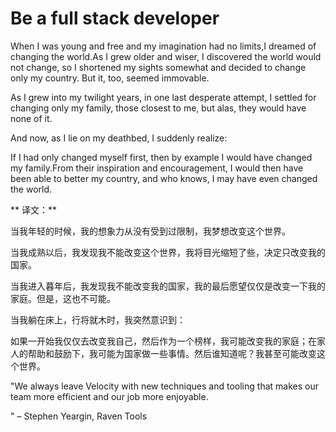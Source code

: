 # Be a full stack developer

When I was young and free and my imagination had no limits,I dreamed of changing the world.As I grew older and wiser, I discovered the world would not change, so I shortened my sights somewhat and decided to change only my country. But it, too, seemed immovable.

As I grew into my twilight years, in one last desperate attempt, I settled for changing only my family, those closest to me, but alas, they would have none of it.

And now, as I lie on my deathbed, I suddenly realize:

If I had only changed myself first, then by example I would have changed my family.From their inspiration and encouragement, I would then have been able to better my country, and who knows, I may have even changed the world.

** 译文：**

当我年轻的时候，我的想象力从没有受到过限制，我梦想改变这个世界。

当我成熟以后，我发现我不能改变这个世界，我将目光缩短了些，决定只改变我的国家。

当我进入暮年后，我发现我不能改变我的国家，我的最后愿望仅仅是改变一下我的家庭。但是，这也不可能。

当我躺在床上，行将就木时，我突然意识到：

如果一开始我仅仅去改变我自己，然后作为一个榜样，我可能改变我的家庭；在家人的帮助和鼓励下，我可能为国家做一些事情。然后谁知道呢？我甚至可能改变这个世界。







"We always leave Velocity with new techniques and tooling that makes our team more efficient and our job more enjoyable.

" – Stephen Yeargin, Raven Tools

